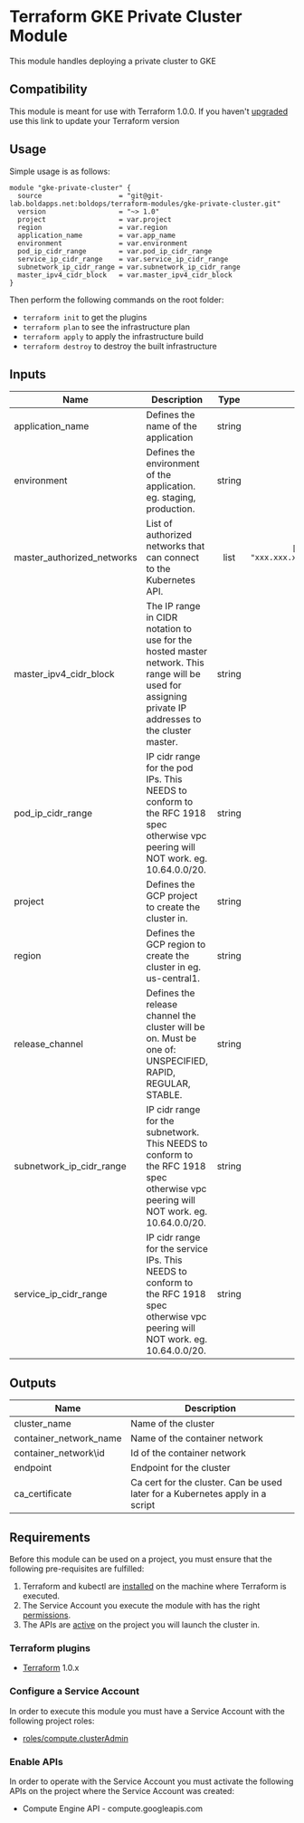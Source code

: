 # Terraform GKE Private Cluster Module

This module handles deploying a private cluster to GKE

## Compatibility

 This module is meant for use with Terraform 1.0.0. If you haven't [upgraded](https://www.terraform.io/upgrade-guides/1-0.html)
 use this link to update your Terraform version

## Usage

Simple usage is as follows:

```hcl
module "gke-private-cluster" {
  source                   = "git@git-lab.boldapps.net:boldops/terraform-modules/gke-private-cluster.git"
  version                  = "~> 1.0"
  project                  = var.project
  region                   = var.region
  application_name         = var.app_name
  environment              = var.environment
  pod_ip_cidr_range        = var.pod_ip_cidr_range
  service_ip_cidr_range    = var.service_ip_cidr_range
  subnetwork_ip_cidr_range = var.subnetwork_ip_cidr_range
  master_ipv4_cidr_block   = var.master_ipv4_cidr_block
}
```

Then perform the following commands on the root folder:

- `terraform init` to get the plugins
- `terraform plan` to see the infrastructure plan
- `terraform apply` to apply the infrastructure build
- `terraform destroy` to destroy the built infrastructure

## Inputs

| Name | Description | Type | Default | Required |
|------|-------------|:----:|:-----:|:-----:|
| application\_name | Defines the name of the application | string | n/a | yes |
| environment | Defines the environment of the application. eg. staging, production. | string | n/a | yes |
| master\_authorized\_networks | List of authorized networks that can connect to the Kubernetes API. | list | `[{cidr_block = "xxx.xxx.xxx.xxx/32"display_name = "CA VPN"}]` | no |
| master\_ipv4\_cidr\_block | The IP range in CIDR notation to use for the hosted master network. This range will be used for assigning private IP addresses to the cluster master. | string | n/a | yes |
| pod\_ip\_cidr\_range | IP cidr range for the pod IPs. This NEEDS to conform to the RFC 1918 spec otherwise vpc peering will NOT work. eg. 10.64.0.0/20. | string | n/a | yes |
| project | Defines the GCP project to create the cluster in. | string | n/a | yes |
| region | Defines the GCP region to create the cluster in eg. us-central1. | string | n/a | yes |
| release\_channel | Defines the release channel the cluster will be on. Must be one of: UNSPECIFIED, RAPID, REGULAR, STABLE. | string | `"STABLE"` | no |
| subnetwork\_ip\_cidr\_range | IP cidr range for the subnetwork. This NEEDS to conform to the RFC 1918 spec otherwise vpc peering will NOT work. eg. 10.64.0.0/20. | string | n/a | yes |
| service\_ip\_cidr\_range | IP cidr range for the service IPs. This NEEDS to conform to the RFC 1918 spec otherwise vpc peering will NOT work. eg. 10.64.0.0/20. | string | n/a | yes |

## Outputs

| Name | Description |
|------|-------------|
| cluster\_name | Name of the cluster |
| container\_network\_name | Name of the container network |
| container\_network\id | Id of the container network |
| endpoint | Endpoint for the cluster |
| ca_certificate | Ca cert for the cluster. Can be used later for a Kubernetes apply in a script |



## Requirements

Before this module can be used on a project, you must ensure that the following pre-requisites are fulfilled:

1. Terraform and kubectl are [installed](#software-dependencies) on the machine where Terraform is executed.
2. The Service Account you execute the module with has the right [permissions](#iam-roles).
3. The APIs are [active](#enable-apis) on the project you will launch the cluster in.

### Terraform plugins

- [Terraform](https://www.terraform.io/downloads.html) 1.0.x

### Configure a Service Account

In order to execute this module you must have a Service Account with the
following project roles:

- [roles/compute.clusterAdmin](https://cloud.google.com/compute/docs/access/iam)

### Enable APIs

In order to operate with the Service Account you must activate the following APIs on the project where the Service Account was created:

- Compute Engine API - compute.googleapis.com